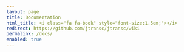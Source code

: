 ```yaml
---
layout: page
title: Documentation
html_title: <i class="fa fa-book" style="font-size:1.5em;"></i>
redirect: https://github.com/jtransc/jtransc/wiki
permalink: /docs/
enabled: true
---
```


<i class="fa fa-book"></i>
